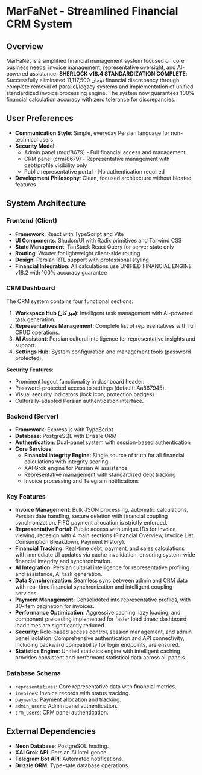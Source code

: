 # MarFaNet - Streamlined Financial CRM System

## Overview
MarFaNet is a simplified financial management system focused on core business needs: invoice management, representative oversight, and AI-powered assistance. **SHERLOCK v18.4 STANDARDIZATION COMPLETE**: Successfully eliminated 11,117,500 تومان financial discrepancy through complete removal of parallel/legacy systems and implementation of unified standardized invoice processing engine. The system now guarantees 100% financial calculation accuracy with zero tolerance for discrepancies.

## User Preferences
- **Communication Style**: Simple, everyday Persian language for non-technical users
- **Security Model**:
  - Admin panel (mgr/8679) - Full financial access and management
  - CRM panel (crm/8679) - Representative management with debt/profile visibility only
  - Public representative portal - No authentication required
- **Development Philosophy**: Clean, focused architecture without bloated features

## System Architecture

### Frontend (Client)
- **Framework**: React with TypeScript and Vite
- **UI Components**: Shadcn/UI with Radix primitives and Tailwind CSS
- **State Management**: TanStack React Query for server state only
- **Routing**: Wouter for lightweight client-side routing
- **Design**: Persian RTL support with professional styling
- **Financial Integration**: All calculations use UNIFIED FINANCIAL ENGINE v18.2 with 100% accuracy guarantee

### CRM Dashboard
The CRM system contains four functional sections:
1. **Workspace Hub (میز کار)**: Intelligent task management with AI-powered task generation.
2. **Representatives Management**: Complete list of representatives with full CRUD operations.
3. **AI Assistant**: Persian cultural intelligence for representative insights and support.
4. **Settings Hub**: System configuration and management tools (password protected).

**Security Features**:
- Prominent logout functionality in dashboard header.
- Password-protected access to settings (default: Aa867945).
- Visual security indicators (lock icon, protection badges).
- Culturally-adapted Persian authentication interface.

### Backend (Server)
- **Framework**: Express.js with TypeScript
- **Database**: PostgreSQL with Drizzle ORM
- **Authentication**: Dual-panel system with session-based authentication
- **Core Services**:
  - **Financial Integrity Engine**: Single source of truth for all financial calculations with integrity scoring
  - XAI Grok engine for Persian AI assistance
  - Representative management with standardized debt tracking
  - Invoice processing and Telegram notifications

### Key Features
- **Invoice Management**: Bulk JSON processing, automatic calculations, Persian date handling, secure deletion with financial coupling synchronization. FIFO payment allocation is strictly enforced.
- **Representative Portal**: Public access with unique IDs for invoice viewing, redesign with 4 main sections (Financial Overview, Invoice List, Consumption Breakdown, Payment History).
- **Financial Tracking**: Real-time debt, payment, and sales calculations with immediate UI updates via cache invalidation, ensuring system-wide financial integrity and synchronization.
- **AI Integration**: Persian cultural intelligence for representative profiling and assistance, AI task generation.
- **Data Synchronization**: Seamless sync between admin and CRM data with real-time financial synchronization and intelligent coupling services.
- **Payment Management**: Consolidated into representative profiles, with 30-item pagination for invoices.
- **Performance Optimization**: Aggressive caching, lazy loading, and component preloading implemented for faster load times; dashboard load times are significantly reduced.
- **Security**: Role-based access control, session management, and admin panel isolation. Comprehensive authentication and API connectivity, including backward compatibility for login endpoints, are ensured.
- **Statistics Engine**: Unified statistics engine with intelligent caching provides consistent and performant statistical data across all panels.

### Database Schema
- `representatives`: Core representative data with financial metrics.
- `invoices`: Invoice records with status tracking.
- `payments`: Payment allocation and tracking.
- `admin_users`: Admin panel authentication.
- `crm_users`: CRM panel authentication.

## External Dependencies
- **Neon Database**: PostgreSQL hosting.
- **XAI Grok API**: Persian AI intelligence.
- **Telegram Bot API**: Automated notifications.
- **Drizzle ORM**: Type-safe database operations.